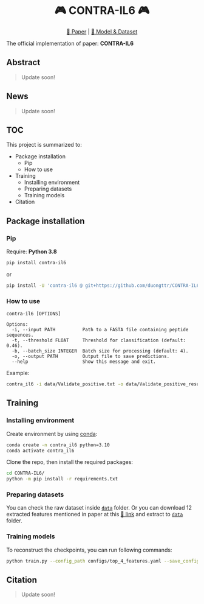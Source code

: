<h1 align="center">🎮 CONTRA-IL6 🎮</h1>
<p align="center"><a href="">📝 Paper</a> | <a href="https://1drv.ms/f/c/fa72f5f3c0e55162/EqrXX1Jbr7dIhKGKn8iSHRQB9KWFc-IxyGX-oJpX2ZEq9A?e=yZsxe7">🚩 Model & Dataset</a></p>

The official implementation of paper: **CONTRA-IL6**

## Abstract
> Update soon!

## News
> Update soon!

## TOC
This project is summarized to:
- Package installation
    - Pip
    - How to use
- Training
    - Installing environment
    - Preparing datasets
    - Training models
- Citation

## Package installation
### Pip

Require: **Python 3.8**

```zsh
pip install contra-il6
```

or

```zsh
pip install -U 'contra-il6 @ git+https://github.com/duongttr/CONTRA-IL6.git'
```


### How to use
```
contra-il6 [OPTIONS]

Options:
  -i, --input PATH          Path to a FASTA file containing peptide sequences.
  -t, --threshold FLOAT     Threshold for classification (default: 0.46).
  -b, --batch_size INTEGER  Batch size for processing (default: 4).
  -o, --output PATH         Output file to save predictions.
  --help                    Show this message and exit.
```

Example:
```zsh
contra_il6 -i data/Validate_positive.txt -o data/Validate_positive_result.csv
```

## Training
### Installing environment
Create environment by using [conda](https://docs.conda.io/projects/conda/en/latest/user-guide/getting-started.html):
```zsh
conda create -n contra_il6 python=3.10
conda activate contra_il6
```

Clone the repo, then install the required packages:
```zsh
cd CONTRA-IL6/
python -m pip install -r requirements.txt
```

### Preparing datasets
You can check the raw dataset inside [`data`](./data) folder. Or you can download 12 extracted features mentioned in paper at this [🔗 link](https://1drv.ms/f/c/fa72f5f3c0e55162/EqrXX1Jbr7dIhKGKn8iSHRQB9KWFc-IxyGX-oJpX2ZEq9A?e=yZsxe7) and extract to [`data`](./data) folder.

### Training models
To reconstruct the checkpoints, you can run following commands:
```zsh
python train.py --config_path configs/top_4_features.yaml --save_config
```

## Citation
> Update soon!